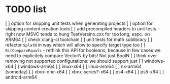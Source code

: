 # TODO list

[ ] option for skipping unit tests when generating projects
[ ] option for skipping content creation tools
[ ] add precompiled headers to unit tests - right now MSVC tends to hung TestVersino.cxx for too long, espc. on ARM64
[ ] check clang-cl toolchain
[ ] unit tests for math sublibrary
[ ] refactor `SplatN` in way which will allow to specify target type too
[ ] `BitCompareEquals` - rethink this API for booleans, because in few cases we need to explicitely compare VectorN by bits! Not just BoolN
[ ] think over removing not supported configurations: we should support just
    [ ] windows-x64
    [ ] windows-arm64
    [ ] linux-x64
    [ ] linux-arm64
    [ ] nx-arm64 (someday)
    [ ] xbox-one-x64
    [ ] xbox-series?-x64
    [ ] ps4-x64
    [ ] ps5-x64
    [ ] android-arm64
